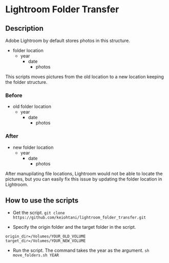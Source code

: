 # Lightroom Folder Transfer

## Description
Adobe Lightroom by default stores photos in this structure. 
- folder location
  * year
    + date
      + photos

This scripts moves pictures from the old location to a new location keeping the folder structure. 

### Before
- old folder location
  * year
    + date
      + photos

### After
- new folder location
  * year
    + date
      + photos

After manupilating file locations, Lightroom would not be able to locate the pictures, but you can easily fix this issue by updating the folder location in Lightroom.

## How to use the scripts

- Get the script.
`git clone https://github.com/keiohtani/lightroom_folder_transfer.git`

- Specify the origin folder and the target folder in the script.
```
origin_dir=/Volumes/YOUR_OLD_VOLUME
target_dir=/Volumes/YOUR_NEW_VOLUME
```

- Run the script. The command takes the year as the argument. 
`sh move_folders.sh YEAR`
